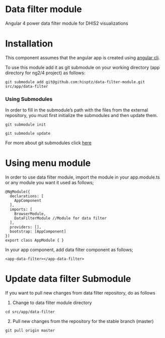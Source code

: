 # Data filter module

Angular 4 power data filter module for DHIS2 visualizations

# Installation

This component assumes that the angular app is created using [angular cli](https://cli.angular.io/).

To use this module add it as git submodule on your working directory (app directory for ng2/4 project) as follows:

`git submodule add git@github.com:hisptz/data-filter-module.git src/app/data-filter`

### Using Submodules

In order to fill in the submodule’s path with the files from the external repository, you must first initialize the submodules and then update them.

`git submodule init`

`git submodule update`

For more about git submodules click [here](https://chrisjean.com/git-submodules-adding-using-removing-and-updating/)

# Using menu module

In order to use data filter module, import the module in your app.module.ts or any module you want it used as follows;

```
@NgModule({
  declarations: [
    AppComponent
  ],
  imports: [
    BrowserModule,
    DataFilterModule //Module for data filter
  ],
  providers: [],
  bootstrap: [AppComponent]
})
export class AppModule { }
```

In your app component, add data filter component as follows;

`<app-data-filter></app-data-filter>
`

# Update data filter Submodule

If you want to pull new changes from data filter repository, do as follows

1. Change to data filter module directory

`cd src/app/data-filter`

2. Pull new changes from the repository for the stable branch (master)

`git pull origin master`
